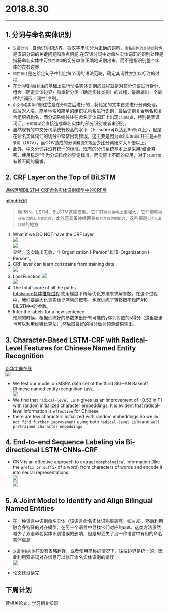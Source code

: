 # 2018.8.30
---
## 1. 分词与命名实体识别
* `汉语分词`：自动识别词边界，将汉字串切分为正确的词串，`命名实体的自动识别`也是汉语分词的关键问题和热点问题,在汉语分词中对命名实体词汇的识别处理是指将命名实体中可`独立成词`的切分单位正确地识别出来，而不是指识别整个实体的左右边界<br>
* `词性标注`是在给定句子中判定每个词的语法范畴，确定其词性并加以标注的过程<br>
* 在`分词`和`词性标注`的基础上进行命名实体识别的过程就是对部分词语进行拆分、组合（确定实体边界）和重新分类（确定实体类别）的过程，最后输出一个最优的“词形／词性”序列。<br>
* `中文命名实体识别`往往是在`分词`之后进行的，将给定的文本首先进行分词处理，然后对人名、简单地名和简单的组织机构名进行识别，最后识别复合地名和复合组织机构名，而分词系统往往在命名实体词汇上出现`分词错误`，特别是音译词汇。`分词错误`会直接造成命名实体的部分识别或者未识别。<br>
* 虽然现有的中文分词系统有较高的水平（Ｆ-score可以达到95％以上），但是在命名实体词汇的切分中常常出现错误，这主要是因为`命名实体词汇`往往是`未登录词`（OOV），而OOV造成的分词`精度失落`至少比分词歧义大５倍以上。<br>
* 此外，中文分词并没有统一的标准，现有的分词系统基本上是采用“结合紧密，使用稳定”作为分词粒度的界定标准，而实际上不同的应用，对于`分词粒度`有着不同的需求。<br>

## 2. CRF Layer on the Top of BiLSTM
[通俗理解BiLSTM-CRF命名实体识别模型中的CRF层](https://www.cnblogs.com/createMoMo/p/7529885.html)<br>

[github代码](https://github.com/createmomo/CRF-Layer-on-the-Top-of-BiLSTM)<br>
>像RNN、LSTM、BILSTM这些模型，它们在`序列建模`上很强大，它们能够`捕获长远的上下文信息`，此外还具备神经网络`拟合非线性的能力`，这些都是`crf无法超越`的地方<br>

1. What if we DO NOT have the CRF layer<br>
![](https://createmomo.github.io/2017/09/12/CRF_Layer_on_the_Top_of_BiLSTM_1/CRF-LAYER-3.jpg)<br>
![](https://createmomo.github.io/2017/09/12/CRF_Layer_on_the_Top_of_BiLSTM_1/CRF-LAYER-4.jpg)<br>
显然，这次输出无效，“I-Organization I-Person”和“B-Organization I-Person”。<br>
2. CRF layer can learn constrains from training data<br>
![](https://github.com/qiuxingfa/picture_/blob/master/2018.8.30/043f8d915263775199b02b4f1df6c11.png)<br>
3. LossFunction
![](https://github.com/qiuxingfa/picture_/blob/master/2018.8.30/df31217338bbfef1d0c67c82cf47e9f.png)<br>
![](https://github.com/qiuxingfa/picture_/blob/master/2018.8.30/7750a22ca813be7ec72da3c7caa67f9.png)<br>
4. The total score of all the paths<br>
[totalscore具体推导过程](https://createmomo.github.io/2017/11/11/CRF-Layer-on-the-Top-of-BiLSTM-5/)
使用梯度下降等优化方法来求解参数。在这个过程中，我们要最大化真实标记序列的概率，也就训练了转移概率矩阵A和BiLSTM中的参数。<br>
5. Infer the labels for a new sentence<br>
预测的时候，根据训练好的参数求出所有可能的y序列对应的s得分（这里应该也可以利用维特比算法）,然后取最好的得分做为预测结果输出。<br>

## 3. Character-Based LSTM-CRF with Radical-Level Features for Chinese Named Entity Recognition
[新华字典在线](http://tool.httpcn.com/Zi/)<br>
![](https://github.com/qiuxingfa/picture_/blob/master/2018.8.30/0cb0211982bcd371d273a1e039f15a0.png)<br>

* We test our model on MSRA data set of the third SIGHAN Bakeoff Chinese named entity recognition task.<br>
![](https://github.com/qiuxingfa/picture_/blob/master/2018.8.30/e0ef7a6d6b7f389cc7c982a3fd369dc.png)<br>
* We find that `radical-level LSTM` gives us an improvement of +0.53 in F1 with random initialized character embeddings. It is evident that radical-level information is `effective` for Chinese<br>
* there are few characters initialized with random embeddings.So we `do not find further improvement` using both `radical-level LSTM` and `well pretrained character embeddings`<br>

## 4. End-to-end Sequence Labeling via Bi-directional LSTM-CNNs-CRF
* CNN is an effective approach to extract `morphological` information (like the `prefix or suffix` of a word) from characters of words and encode it into neural representations.<br>
![](https://github.com/qiuxingfa/picture_/blob/master/2018.8.30/b8c6ab7c3ea67d76b79aef11be5c6c5.png)<br>
![](https://github.com/qiuxingfa/picture_/blob/master/2018.8.30/df2ebf34fd3bf7b032ca9698c475148.png)<br>

## 5. A Joint Model to Identify and Align Bilingual Named Entities
* 在一种语言中识别命名实体（该语言命名实体识别率较高，如`英语`），然后利用融合多特征的对齐模型，在另一个语言中寻找它们对应的`翻译`。这类方法虽然减少了双语命名实体识别错误的影响，但是却丢失了另一种语言中有用的命名实体信息<br>
* `双语命名实体`在没有省略翻译、或者使用简称的情况下，往往边界是统一的．因此利用双语词对齐信息可以修正命名实体识别的错误<br>
![](https://github.com/qiuxingfa/picture_/blob/master/2018.8.30/85a5a6c6654f830447b77b37a99d0d9.png)<br>

* 论文还没读完

## 下周计划
读相关论文，学习相关知识












